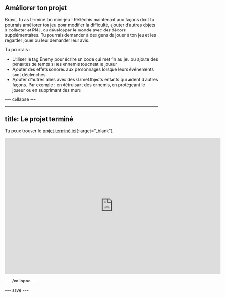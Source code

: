 ## Améliorer ton projet

Bravo, tu as terminé ton mini-jeu ! Réfléchis maintenant aux façons dont tu pourrais améliorer ton jeu pour modifier la difficulté, ajouter d'autres objets à collecter et PNJ, ou développer le monde avec des décors supplémentaires. Tu pourrais demander à des gens de jouer à ton jeu et les regarder jouer ou leur demander leur avis.

Tu pourrais :
+ Utiliser le tag Enemy pour écrire un code qui met fin au jeu ou ajoute des pénalités de temps si les ennemis touchent le joueur
+ Ajouter des effets sonores aux personnages lorsque leurs événements sont déclenchés
+ Ajouter d'autres alliés avec des GameObjects enfants qui aident d'autres façons. Par exemple : en détruisant des ennemis, en protégeant le joueur ou en supprimant des murs

--- collapse ---

---
title: Le projet terminé
---

Tu peux trouver le [projet terminé ici](https://rpf.io/p/fr-FR/non-player-characters-get){:target="_blank"}.

<iframe allowtransparency="true" width="710" height="450" src="https://non-player-characters-extended.rpfilt.repl.co" frameborder="0"></iframe>


--- /collapse ---

--- save ---
